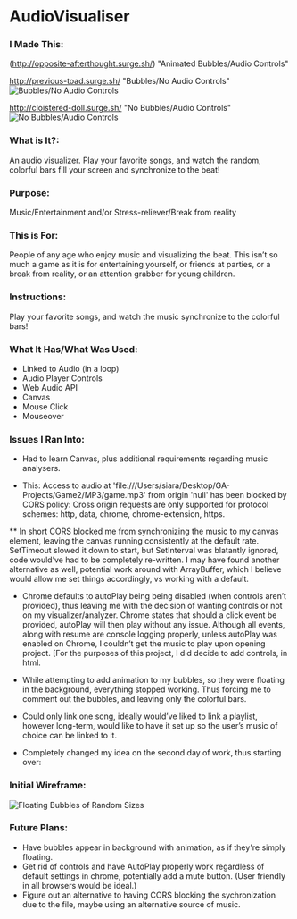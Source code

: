 # AudioVisualiser

### I Made This: 
(http://opposite-afterthought.surge.sh/) "Animated Bubbles/Audio Controls"

http://previous-toad.surge.sh/ "Bubbles/No Audio Controls" 
![Bubbles/No Audio Controls](https://github.com/siaraclemente/wdiproject1game/blob/master/readme/screenshot3.jpg)

http://cloistered-doll.surge.sh/ "No Bubbles/Audio Controls" 
![No Bubbles/Audio Controls](https://github.com/siaraclemente/wdiproject1game/blob/master/readme/screenshot1.jpg) 

### What is It?: 
An audio visualizer. Play your favorite songs, and watch the random, colorful bars fill your screen and synchronize to the beat!

### Purpose: 
Music/Entertainment and/or Stress-reliever/Break from reality

### This is For: 
People of any age who enjoy music and visualizing the beat. This isn’t so much a game as it is for entertaining yourself, or friends at parties, or a break from reality, or an attention grabber for young children.

### Instructions: 
Play your favorite songs, and watch the music synchronize to the colorful bars!

### What It Has/What Was Used:
* Linked to Audio (in a loop)
* Audio Player Controls
* Web Audio API
* Canvas
* Mouse Click 
* Mouseover

### Issues I Ran Into:
* Had to learn Canvas, plus additional requirements regarding music analysers.

* This: 
Access to audio at 'file:///Users/siara/Desktop/GA-Projects/Game2/MP3/game.mp3' from origin 'null' has been blocked by CORS policy: Cross origin requests are only supported for protocol schemes: http, data, chrome, chrome-extension, https. 

** In short CORS blocked me from synchronizing the music to my canvas element, leaving the canvas running consistently at the default rate. SetTimeout slowed it down to start, but SetInterval was blatantly ignored, code would’ve had to be completely re-written. I may have found another alternative as well, potential work around with ArrayBuffer, which I believe would allow me set things accordingly, vs working with a default.

* Chrome defaults to autoPlay being being disabled (when controls aren’t provided), thus leaving me with the decision of wanting controls or not on my visualizer/analyzer. Chrome states that should a click event be provided, autoPlay will then play without any issue. Although all events, along with resume are console logging properly, unless autoPlay was enabled on Chrome, I couldn’t get the music to play upon opening project. [For the purposes of this project, I did decide to add controls, in html.

* While attempting to add animation to my bubbles, so they were floating in the background, everything stopped working. Thus forcing me to comment out the bubbles, and leaving only the colorful bars.

* Could only link one song, ideally would’ve liked to link a playlist, however long-term, would like to have it set up so the user’s music of choice can be linked to it.


* Completely changed my idea on the second day of work, thus starting over:
### Initial Wireframe:
![Floating Bubbles of Random Sizes](https://github.com/siaraclemente/wdiproject1game/blob/master/readme/wdigameproject--wirefram1.jpg)

### Future Plans:
* Have bubbles appear in background with animation, as if they're simply floating.
* Get rid of controls and have AutoPlay properly work regardless of default settings in chrome, potentially add a mute button. (User friendly in all browsers would be ideal.)
* Figure out an alternative to having CORS blocking the sychronization due to the file, maybe using an alternative source of music.
